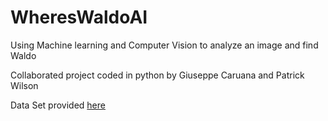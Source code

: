 # WheresWaldoAI
Using Machine learning and Computer Vision to analyze an image and find Waldo<br/>

Collaborated project coded in python by Giuseppe Caruana and Patrick Wilson<br/>

Data Set provided <a href="https://github.com/vc1492a/Hey-Waldo" target="_blank" rel="external" hreflang="en" type="text/html"> here </a>
